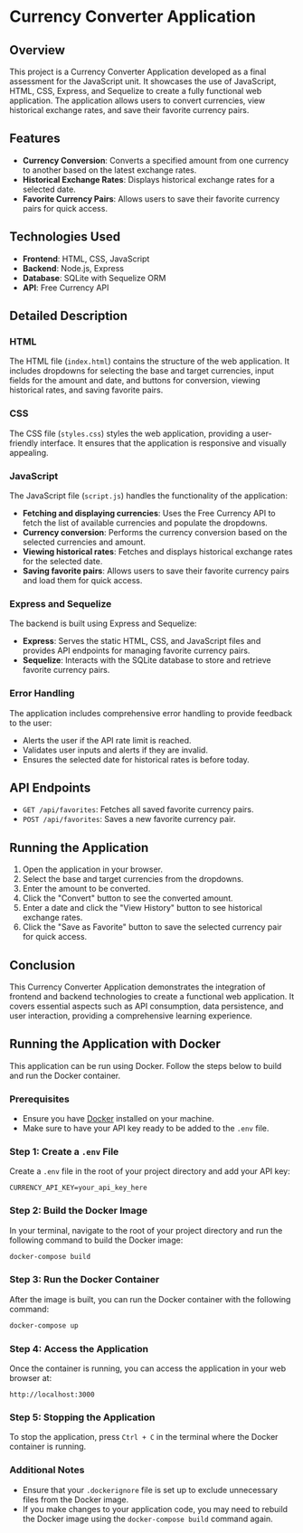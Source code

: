 # Currency Converter Application

## Overview

This project is a Currency Converter Application developed as a final assessment for the JavaScript unit. It showcases the use of JavaScript, HTML, CSS, Express, and Sequelize to create a fully functional web application. The application allows users to convert currencies, view historical exchange rates, and save their favorite currency pairs.

## Features

- **Currency Conversion**: Converts a specified amount from one currency to another based on the latest exchange rates.
- **Historical Exchange Rates**: Displays historical exchange rates for a selected date.
- **Favorite Currency Pairs**: Allows users to save their favorite currency pairs for quick access.

## Technologies Used

- **Frontend**: HTML, CSS, JavaScript
- **Backend**: Node.js, Express
- **Database**: SQLite with Sequelize ORM
- **API**: Free Currency API


## Detailed Description

### HTML

The HTML file (`index.html`) contains the structure of the web application. It includes dropdowns for selecting the base and target currencies, input fields for the amount and date, and buttons for conversion, viewing historical rates, and saving favorite pairs.

### CSS

The CSS file (`styles.css`) styles the web application, providing a user-friendly interface. It ensures that the application is responsive and visually appealing.

### JavaScript

The JavaScript file (`script.js`) handles the functionality of the application:

- **Fetching and displaying currencies**: Uses the Free Currency API to fetch the list of available currencies and populate the dropdowns.
- **Currency conversion**: Performs the currency conversion based on the selected currencies and amount.
- **Viewing historical rates**: Fetches and displays historical exchange rates for the selected date.
- **Saving favorite pairs**: Allows users to save their favorite currency pairs and load them for quick access.

### Express and Sequelize

The backend is built using Express and Sequelize:

- **Express**: Serves the static HTML, CSS, and JavaScript files and provides API endpoints for managing favorite currency pairs.
- **Sequelize**: Interacts with the SQLite database to store and retrieve favorite currency pairs.

### Error Handling

The application includes comprehensive error handling to provide feedback to the user:

- Alerts the user if the API rate limit is reached.
- Validates user inputs and alerts if they are invalid.
- Ensures the selected date for historical rates is before today.

## API Endpoints

- `GET /api/favorites`: Fetches all saved favorite currency pairs.
- `POST /api/favorites`: Saves a new favorite currency pair.

## Running the Application

1. Open the application in your browser.
2. Select the base and target currencies from the dropdowns.
3. Enter the amount to be converted.
4. Click the "Convert" button to see the converted amount.
5. Enter a date and click the "View History" button to see historical exchange rates.
6. Click the "Save as Favorite" button to save the selected currency pair for quick access.

## Conclusion

This Currency Converter Application demonstrates the integration of frontend and backend technologies to create a functional web application. It covers essential aspects such as API consumption, data persistence, and user interaction, providing a comprehensive learning experience.


## Running the Application with Docker

This application can be run using Docker. Follow the steps below to build and run the Docker container.

### Prerequisites

- Ensure you have [Docker](https://www.docker.com/get-started) installed on your machine.
- Make sure to have your API key ready to be added to the `.env` file.

### Step 1: Create a `.env` File

Create a `.env` file in the root of your project directory and add your API key:

```env
CURRENCY_API_KEY=your_api_key_here
```

### Step 2: Build the Docker Image

In your terminal, navigate to the root of your project directory and run the following command to build the Docker image:

```bash
docker-compose build
```

### Step 3: Run the Docker Container

After the image is built, you can run the Docker container with the following command:

```bash
docker-compose up
```

### Step 4: Access the Application

Once the container is running, you can access the application in your web browser at:

```
http://localhost:3000
```

### Step 5: Stopping the Application

To stop the application, press `Ctrl + C` in the terminal where the Docker container is running.

### Additional Notes

- Ensure that your `.dockerignore` file is set up to exclude unnecessary files from the Docker image.
- If you make changes to your application code, you may need to rebuild the Docker image using the `docker-compose build` command again.
